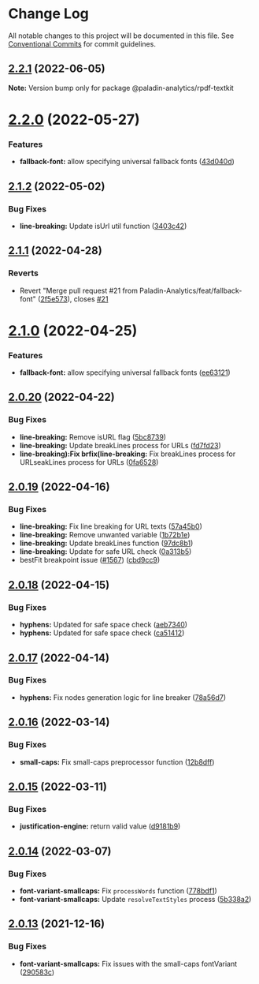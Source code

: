 # Change Log

All notable changes to this project will be documented in this file.
See [Conventional Commits](https://conventionalcommits.org) for commit guidelines.

## [2.2.1](https://github.com/Paladin-Analytics/react-pdf/compare/@paladin-analytics/rpdf-textkit@2.2.0...@paladin-analytics/rpdf-textkit@2.2.1) (2022-06-05)

**Note:** Version bump only for package @paladin-analytics/rpdf-textkit





# [2.2.0](https://github.com/Paladin-Analytics/react-pdf/compare/@paladin-analytics/rpdf-textkit@2.1.2...@paladin-analytics/rpdf-textkit@2.2.0) (2022-05-27)


### Features

* **fallback-font:** allow specifying universal fallback fonts ([43d040d](https://github.com/Paladin-Analytics/react-pdf/commit/43d040dd70677fd871bd4b94bba0527cd18e5d77))





## [2.1.2](https://github.com/Paladin-Analytics/react-pdf/compare/@paladin-analytics/rpdf-textkit@2.1.1...@paladin-analytics/rpdf-textkit@2.1.2) (2022-05-02)


### Bug Fixes

* **line-breaking:** Update isUrl util function ([3403c42](https://github.com/Paladin-Analytics/react-pdf/commit/3403c42fc94b136a7cad51f3dde06a0644769e7e))





## [2.1.1](https://github.com/Paladin-Analytics/react-pdf/compare/@paladin-analytics/rpdf-textkit@2.1.0...@paladin-analytics/rpdf-textkit@2.1.1) (2022-04-28)


### Reverts

* Revert "Merge pull request #21 from Paladin-Analytics/feat/fallback-font" ([2f5e573](https://github.com/Paladin-Analytics/react-pdf/commit/2f5e573ede0fd4b48baa5188d79479b699a379f4)), closes [#21](https://github.com/Paladin-Analytics/react-pdf/issues/21)





# [2.1.0](https://github.com/Paladin-Analytics/react-pdf/compare/@paladin-analytics/rpdf-textkit@2.0.20...@paladin-analytics/rpdf-textkit@2.1.0) (2022-04-25)


### Features

* **fallback-font:** allow specifying universal fallback fonts ([ee63121](https://github.com/Paladin-Analytics/react-pdf/commit/ee6312122a8f12c6ab9646a24e3afe7046e427d6))





## [2.0.20](https://github.com/Paladin-Analytics/react-pdf/compare/@paladin-analytics/rpdf-textkit@2.0.19...@paladin-analytics/rpdf-textkit@2.0.20) (2022-04-22)


### Bug Fixes

* **line-breaking:** Remove isURL flag ([5bc8739](https://github.com/Paladin-Analytics/react-pdf/commit/5bc8739d5e7170e8ad9317940afea50c88cecfbe))
* **line-breaking:** Update breakLines process for URLs ([fd7fd23](https://github.com/Paladin-Analytics/react-pdf/commit/fd7fd23e4dc8ba15e27ce56c05d2bcc8354d1136))
* **line-breaking):Fix brfix(line-breaking:** Fix breakLines process for URLseakLines process for URLs ([0fa6528](https://github.com/Paladin-Analytics/react-pdf/commit/0fa652829ada1d4483cf9d15cbbbe9a4a29e5fc1))





## [2.0.19](https://github.com/Paladin-Analytics/react-pdf/compare/@paladin-analytics/rpdf-textkit@2.0.18...@paladin-analytics/rpdf-textkit@2.0.19) (2022-04-16)


### Bug Fixes

* **line-breaking:** Fix line breaking for URL texts ([57a45b0](https://github.com/Paladin-Analytics/react-pdf/commit/57a45b09378a18438f60dab131829ed8b09c6829))
* **line-breaking:** Remove unwanted variable ([1b72b1e](https://github.com/Paladin-Analytics/react-pdf/commit/1b72b1e9059ba66b45c85e626f35a39f3bec9d2c))
* **line-breaking:** Update breakLines function ([97dc8b1](https://github.com/Paladin-Analytics/react-pdf/commit/97dc8b138c3ecf8101139631243f4fd71b9391d5))
* **line-breaking:** Update for safe URL check ([0a313b5](https://github.com/Paladin-Analytics/react-pdf/commit/0a313b51147a07c4361c2e86772b979fdbc724a2))
* bestFit breakpoint issue ([#1567](https://github.com/Paladin-Analytics/react-pdf/issues/1567)) ([cbd9cc9](https://github.com/Paladin-Analytics/react-pdf/commit/cbd9cc9cc4ef900cd10f7597ffb91792a1e31756))





## [2.0.18](https://github.com/Paladin-Analytics/react-pdf/compare/@paladin-analytics/rpdf-textkit@2.0.17...@paladin-analytics/rpdf-textkit@2.0.18) (2022-04-15)


### Bug Fixes

* **hyphens:** Updated for safe space check ([aeb7340](https://github.com/Paladin-Analytics/react-pdf/commit/aeb734036b6ae44c2882a94f745ce72c2fa1c192))
* **hyphens:** Updated for safe space check ([ca51412](https://github.com/Paladin-Analytics/react-pdf/commit/ca5141297d10a3fa8f780962098a7c99b213199c))





## [2.0.17](https://github.com/Paladin-Analytics/react-pdf/compare/@paladin-analytics/rpdf-textkit@2.0.16...@paladin-analytics/rpdf-textkit@2.0.17) (2022-04-14)


### Bug Fixes

* **hyphens:** Fix nodes generation logic for line breaker ([78a56d7](https://github.com/Paladin-Analytics/react-pdf/commit/78a56d7db4f4b68f8e5bf673f2bb4e195892944b))





## [2.0.16](https://github.com/Paladin-Analytics/react-pdf/compare/@paladin-analytics/rpdf-textkit@2.0.15...@paladin-analytics/rpdf-textkit@2.0.16) (2022-03-14)


### Bug Fixes

* **small-caps:** Fix small-caps preprocessor function ([12b8dff](https://github.com/Paladin-Analytics/react-pdf/commit/12b8dff08308f67b93c71ec3e67607fe647b7212))





## [2.0.15](https://github.com/Paladin-Analytics/react-pdf/compare/@paladin-analytics/rpdf-textkit@2.0.14...@paladin-analytics/rpdf-textkit@2.0.15) (2022-03-11)


### Bug Fixes

* **justification-engine:** return valid value ([d9181b9](https://github.com/Paladin-Analytics/react-pdf/commit/d9181b974cfe7ece9d9337c4afd13d8bf0312bc4))





## [2.0.14](https://github.com/Paladin-Analytics/react-pdf/compare/@paladin-analytics/rpdf-textkit@2.0.13...@paladin-analytics/rpdf-textkit@2.0.14) (2022-03-07)


### Bug Fixes

* **font-variant-smallcaps:** Fix `processWords` function ([778bdf1](https://github.com/Paladin-Analytics/react-pdf/commit/778bdf1742c6670f789e617c4b5f0d64ce94dd2b))
* **font-variant-smallcaps:** Update `resolveTextStyles` process ([5b338a2](https://github.com/Paladin-Analytics/react-pdf/commit/5b338a265334c7d413eef12d909ccb891d56ec6a))





## [2.0.13](https://github.com/Paladin-Analytics/react-pdf/compare/@paladin-analytics/rpdf-textkit@2.0.12...@paladin-analytics/rpdf-textkit@2.0.13) (2021-12-16)


### Bug Fixes

* **font-variant-smallcaps:** Fix issues with the small-caps fontVariant ([290583c](https://github.com/Paladin-Analytics/react-pdf/commit/290583cacd4b4f6dc330f3788b637d731ec92f13))
